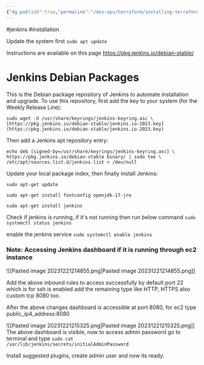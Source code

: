```yaml
---
{"dg-publish":true,"permalink":"/dev-ops/terraform/installing-terraform/","tags":["Terraform","#Installations","DevOps"]}
---
```



#jenkins #installation


Update the system first
`sudo apt update`

Instructions are available on this page
https://pkg.jenkins.io/debian-stable/



# Jenkins Debian Packages

This is the Debian package repository of Jenkins to automate installation and upgrade. To use this repository, first add the key to your system (for the Weekly Release Line):

`sudo wget -O /usr/share/keyrings/jenkins-keyring.asc \     [https://pkg.jenkins.io/debian-stable/jenkins.io-2023.key](https://pkg.jenkins.io/debian-stable/jenkins.io-2023.key)`
  

Then add a Jenkins apt repository entry:

`echo deb [signed-by=/usr/share/keyrings/jenkins-keyring.asc] \     https://pkg.jenkins.io/debian-stable binary/ | sudo tee \     /etc/apt/sources.list.d/jenkins.list > /dev/null`
  

Update your local package index, then finally install Jenkins:

````
sudo apt-get update
````

````
sudo apt-get install fontconfig openjdk-17-jre
````

````
sudo apt-get install jenkins
````

Check if jenkins is running, if it's not running then run below command
`sudo systemctl status jenkins`

 enable the jenkins service
`sudo systemctl enable jenkins`



### Note: Accessing Jenkins dashboard if it is running through ec2 instance 

![[Pasted image 20231221214855.png\|Pasted image 20231221214855.png]]

Add the above inbound rules to access successfully by default port 22 which is for ssh is enabled add the remaining type like HTTP, HTTPS also custom tcp 8080 too.

After the above changes dashboard is accessible at port 8080, for ec2 type
public_ip4_address:8080

![[Pasted image 20231221215325.png\|Pasted image 20231221215325.png]]
The above dashboard is visible, now to access admin password go to terminal and type
`sudo cat /var/lib/jenkins/secrets/initialAdminPassword`

Install suggested plugins, create admin user and now its ready.